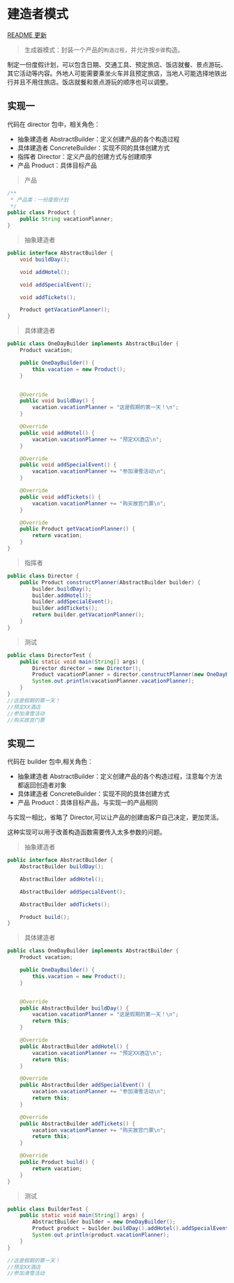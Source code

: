 # 建造者模式

[README 更新](http://note.youdao.com/noteshare?id=079a8d33f05921719c4cd4d1c2b85308&sub=DA70FA8113B34BB6BE152959B5E1AD76)

>生成器模式：封装一个产品的`构造过程`，并允许按`步骤`构造。


制定一份度假计划，可以包含日期、交通工具、预定旅店、饭店就餐、景点游玩、其它活动等内容。外地人可能需要乘坐火车并且预定旅店，当地人可能选择地铁出行并且不用住旅店。饭店就餐和景点游玩的顺序也可以调整。

## 实现一

代码在 director 包中，相关角色：

- 抽象建造者 AbstractBuilder：定义创建产品的各个构造过程
- 具体建造者 ConcreteBuilder：实现不同的具体创建方式
- 指挥者 Director：定义产品的创建方式与创建顺序
- 产品 Product：具体目标产品

>产品

```java
/**
 * 产品类：一份度假计划
 */
public class Product {
    public String vacationPlanner;
}
```

>抽象建造者

```java
public interface AbstractBuilder {
    void buildDay();

    void addHotel();

    void addSpecialEvent();

    void addTickets();

    Product getVacationPlanner();
}
```

>具体建造者

```java
public class OneDayBuilder implements AbstractBuilder {
    Product vacation;

    public OneDayBuilder() {
        this.vacation = new Product();
    }


    @Override
    public void buildDay() {
        vacation.vacationPlanner = "这是假期的第一天！\n";
    }

    @Override
    public void addHotel() {
        vacation.vacationPlanner += "预定XX酒店\n";
    }

    @Override
    public void addSpecialEvent() {
        vacation.vacationPlanner += "参加滑雪活动\n";
    }

    @Override
    public void addTickets() {
        vacation.vacationPlanner += "购买故宫门票\n";
    }

    @Override
    public Product getVacationPlanner() {
        return vacation;
    }
}
```

>指挥者

```java
public class Director {
    public Product constructPlanner(AbstractBuilder builder) {
        builder.buildDay();
        builder.addHotel();
        builder.addSpecialEvent();
        builder.addTickets();
        return builder.getVacationPlanner();
    }
}
```

>测试

```java
public class DirectorTest {
    public static void main(String[] args) {
        Director director = new Director();
        Product vacationPlanner = director.constructPlanner(new OneDayBuilder());
        System.out.println(vacationPlanner.vacationPlanner);
    }
}
//这是假期的第一天！
//预定XX酒店
//参加滑雪活动
//购买故宫门票
```

## 实现二

代码在 builder 包中,相关角色：

- 抽象建造者 AbstractBuilder：定义创建产品的各个构造过程，注意每个方法都返回创造者对象
- 具体建造者 ConcreteBuilder：实现不同的具体创建方式
- 产品 Product：具体目标产品，与实现一的产品相同

与实现一相比，省略了 Director,可以让产品的创建由客户自己决定，更加灵活。

这种实现可以用于改善构造函数需要传入太多参数的问题。

> 抽象建造者

```java
public interface AbstractBuilder {
    AbstractBuilder buildDay();

    AbstractBuilder addHotel();

    AbstractBuilder addSpecialEvent();

    AbstractBuilder addTickets();

    Product build();
}

```

> 具体建造者

```java
public class OneDayBuilder implements AbstractBuilder {
    Product vacation;

    public OneDayBuilder() {
        this.vacation = new Product();
    }


    @Override
    public AbstractBuilder buildDay() {
        vacation.vacationPlanner = "这是假期的第一天！\n";
        return this;
    }

    @Override
    public AbstractBuilder addHotel() {
        vacation.vacationPlanner += "预定XX酒店\n";
        return this;
    }

    @Override
    public AbstractBuilder addSpecialEvent() {
        vacation.vacationPlanner += "参加滑雪活动\n";
        return this;
    }

    @Override
    public AbstractBuilder addTickets() {
        vacation.vacationPlanner += "购买故宫门票\n";
        return this;
    }

    @Override
    public Product build() {
        return vacation;
    }
}

```

>测试

```java
public class BuilderTest {
    public static void main(String[] args) {
        AbstractBuilder builder = new OneDayBuilder();
        Product product = builder.buildDay().addHotel().addSpecialEvent().build();
        System.out.println(product.vacationPlanner);
    }
}

//这是假期的第一天！
//预定XX酒店
//参加滑雪活动
```
